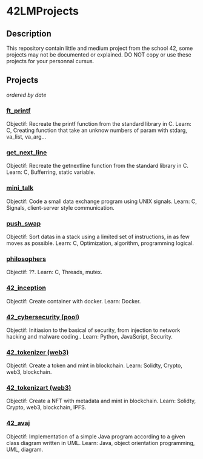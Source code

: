 # 42LMProjects

## Description

 This repository contain little and medium project from the school 42, some projects may not be documented or explained. DO NOT copy or use these projects for your personnal cursus.

## Projects

_ordered by date_
### [ft_printf](./tree/main/42_ft_printf)

Objectif: Recreate the printf function from the standard library in C.
Learn: C, Creating function that take an unknow numbers of param with stdarg, va_list, va_arg... 

### [get_next_line](./tree/main/42_get_next_line)

Objectif: Recreate the getnextline function from the standard library in C.
Learn: C, Bufferring, static variable.

### [mini_talk](./tree/main/42_minitalk)

Objectif: Code a small data exchange program using UNIX signals.
Learn: C, Signals, client-server style communication.

### [push_swap](./tree/main/42_push_swap)

Objectif: Sort datas in a stack using a limited set of instructions, in as few moves as possible.
Learn: C, Optimization, algorithm, programming logical.

### [philosophers](./tree/main/42_philosophers)

Objectif: ??.
Learn: C, Threads, mutex.

### [42_inception](./tree/main/42_inception)

Objectif: Create container with docker.
Learn: Docker.

### [42_cybersecurity (pool)](./tree/main/42_security_pool)

Objectif: Initiasion to the basical of security, from injection to network hacking and malware coding..
Learn: Python, JavaScript, Security.

### [42_tokenizer (web3)](./tree/main/42_tokenizer)

Objectif: Create a token and mint in blockchain.
Learn: Solidty, Crypto, web3, blockchain.

### [42_tokenizart (web3)](./tree/main/42_tokenizart)

Objectif: Create a NFT with metadata and mint in blockchain.
Learn: Solidty, Crypto, web3, blockchain, IPFS.

### [42_avaj](./tree/main/42_avaj)

Objectif: Implementation of a simple Java program according to a given class diagram written in UML.
Learn: Java, object orientation programming, UML, diagram.
